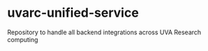# uvarc-unified-service
Repository to handle all backend integrations across UVA Research computing
